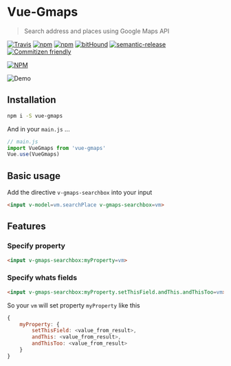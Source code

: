# Vue-Gmaps
> Search address and places using Google Maps API

[![Travis](https://img.shields.io/travis/Ridermansb/vue-gmaps.svg?maxAge=2592000?style=flat-square)](https://travis-ci.org/Ridermansb/vue-gmaps) [![npm](https://img.shields.io/npm/v/vue-gmaps.svg?maxAge=2592000?style=flat-square)](https://www.npmjs.com/package/vue-gmaps)
[![npm](https://img.shields.io/npm/dm/vue-gmaps.svg?maxAge=2592000?style=flat-square)](https://www.npmjs.com/package/vue-gmaps)
[![bitHound](https://img.shields.io/bithound/dependencies/github/ridermansb/vue-gmaps.svg?maxAge=2592000?style=flat-square)](https://www.bithound.io/github/Ridermansb/vue-gmaps) [![semantic-release](https://img.shields.io/badge/%20%20%F0%9F%93%A6%F0%9F%9A%80-semantic--release-e10079.svg?style=flat-square)](https://github.com/semantic-release/semantic-release) [![Commitizen friendly](https://img.shields.io/badge/commitizen-friendly-brightgreen.svg)](http://commitizen.github.io/cz-cli/)    

[![NPM](https://nodei.co/npm/vue-gmaps.png?downloads=true&compact=true)](https://nodei.co/npm/vue-gmaps/)

![Demo](https://storage.jumpshare.com/preview/sTP7oUISziGbL7jh33bIAuzty0-zPbRcS4rOWMgMoEd466NEpHbB0LsRdtU8xqcnafMFPIdyJz0aD49hDSg9sd0Iq-_ZMIwlJNqsu6s4bO0F1kR3dMUjedqC16uBUu85)

## Installation

```bash
npm i -S vue-gmaps
```

And in your `main.js` ...

```javascript
// main.js
import VueGmaps from 'vue-gmaps'
Vue.use(VueGmaps)
```
## Basic usage

Add the directive `v-gmaps-searchbox` into your input

```html
<input v-model=vm.searchPlace v-gmaps-searchbox=vm>
```

## Features

### Specify property

```html
<input v-gmaps-searchbox:myProperty=vm>
```

### Specify whats fields

```html
<input v-gmaps-searchbox:myProperty.setThisField.andThis.andThisToo=vm>
```

So your `vm` will set property `myProperty` like this

```javascript
{
    myProperty: {
        setThisField: <value_from_result>,
        andThis: <value_from_result>,
        andThisToo: <value_from_result>
    }
}
```
